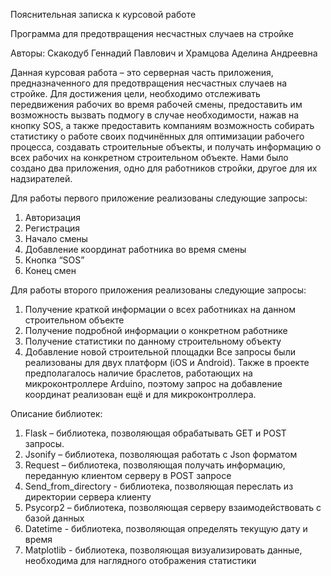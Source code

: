 Пояснительная записка к курсовой работе

Программа для предотвращения несчастных случаев на стройке

Авторы: Скакодуб Геннадий Павлович и Храмцова Аделина Андреевна

Данная курсовая работа – это серверная часть приложения, предназначенного для предотвращения несчастных случаев на стройке. Для достижения цели, необходимо отслеживать передвижения рабочих во время рабочей смены, предоставить им возможность вызвать подмогу в случае необходимости, нажав на кнопку SOS, а также предоставить компаниям возможность собирать статистику о работе своих подчинённых для оптимизации рабочего процесса, создавать строительные объекты, и получать информацию о всех рабочих на конкретном строительном объекте.
Нами было создано два приложения, одно для работников стройки, другое для их надзирателей. 

Для работы первого приложение реализованы следующие запросы:
1.	Авторизация
2.	Регистрация 
3.	Начало смены 
4.	Добавление координат работника во время смены
5.	Кнопка “SOS”
6.	Конец смен

Для работы второго приложения реализованы следующие запросы:
1.	Получение краткой информации о всех работниках на данном строительном объекте
2.	Получение подробной информации о конкретном работнике
3.	Получение статистики по данному строительному объекту
4.	Добавление новой строительной площадки
Все запросы были реализованы для двух платформ (iOS и Android). Также в проекте предполагалось наличие браслетов, работающих на микроконтроллере Arduino, поэтому запрос на добавление координат реализован ещё и для микроконтроллера.

Описание библиотек:
1.	Flask – библиотека, позволяющая обрабатывать GET и POST запросы.
2.	Jsonify – библиотека, позволяющая работать с Json форматом
3.	Request – библиотека, позволяющая получать информацию, переданную клиентом серверу в  POST запросе
4.	Send_from_directory  - библиотека, позволяющая переслать из директории сервера клиенту
5.	Psycorp2 – библиотека, позволяющая серверу взаимодействовать с  базой данных
6.	Datetime - библиотека, позволяющая определять текущую дату и время
7.	Matplotlib  - библиотека, позволяющая визуализировать данные, необходима для наглядного отображения статистики

